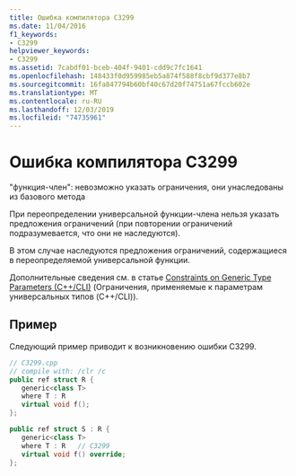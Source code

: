 ```yaml
---
title: Ошибка компилятора C3299
ms.date: 11/04/2016
f1_keywords:
- C3299
helpviewer_keywords:
- C3299
ms.assetid: 7cabdf01-bceb-404f-9401-cdd9c7fc1641
ms.openlocfilehash: 148433f0d959985eb5a874f588f8cbf9d377e8b7
ms.sourcegitcommit: 16fa847794b60bf40c67d20f74751a67fccb602e
ms.translationtype: MT
ms.contentlocale: ru-RU
ms.lasthandoff: 12/03/2019
ms.locfileid: "74735961"
---
```

# <a name="compiler-error-c3299"></a>Ошибка компилятора C3299

"функция-член": невозможно указать ограничения, они унаследованы из базового метода

При переопределении универсальной функции-члена нельзя указать предложения ограничений (при повторении ограничений подразумевается, что они не наследуются).

В этом случае наследуются предложения ограничений, содержащиеся в переопределяемой универсальной функции.

Дополнительные сведения см. в статье [Constraints on Generic Type Parameters (C++/CLI)](../../extensions/constraints-on-generic-type-parameters-cpp-cli.md) (Ограничения, применяемые к параметрам универсальных типов (C++/CLI)).

## <a name="example"></a>Пример

Следующий пример приводит к возникновению ошибки C3299.

```cpp
// C3299.cpp
// compile with: /clr /c
public ref struct R {
   generic<class T>
   where T : R
   virtual void f();
};

public ref struct S : R {
   generic<class T>
   where T : R   // C3299
   virtual void f() override;
};
```
